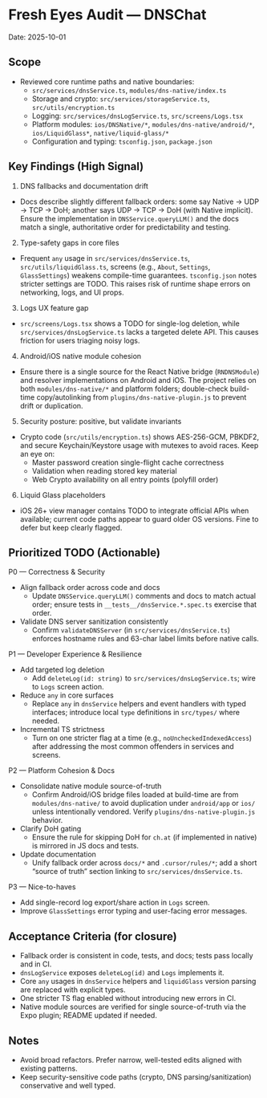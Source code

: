 # Fresh Eyes Audit — DNSChat

Date: 2025-10-01

## Scope

- Reviewed core runtime paths and native boundaries:
  - `src/services/dnsService.ts`, `modules/dns-native/index.ts`
  - Storage and crypto: `src/services/storageService.ts`, `src/utils/encryption.ts`
  - Logging: `src/services/dnsLogService.ts`, `src/screens/Logs.tsx`
  - Platform modules: `ios/DNSNative/*`, `modules/dns-native/android/*`, `ios/LiquidGlass*`, `native/liquid-glass/*`
  - Configuration and typing: `tsconfig.json`, `package.json`

## Key Findings (High Signal)

1) DNS fallbacks and documentation drift
- Docs describe slightly different fallback orders: some say Native → UDP → TCP → DoH; another says UDP → TCP → DoH (with Native implicit). Ensure the implementation in `DNSService.queryLLM()` and the docs match a single, authoritative order for predictability and testing.

2) Type-safety gaps in core files
- Frequent `any` usage in `src/services/dnsService.ts`, `src/utils/liquidGlass.ts`, screens (e.g., `About`, `Settings`, `GlassSettings`) weakens compile-time guarantees. `tsconfig.json` notes stricter settings are TODO. This raises risk of runtime shape errors on networking, logs, and UI props.

3) Logs UX feature gap
- `src/screens/Logs.tsx` shows a TODO for single-log deletion, while `src/services/dnsLogService.ts` lacks a targeted delete API. This causes friction for users triaging noisy logs.

4) Android/iOS native module cohesion
- Ensure there is a single source for the React Native bridge (`RNDNSModule`) and resolver implementations on Android and iOS. The project relies on both `modules/dns-native/*` and platform folders; double-check build-time copy/autolinking from `plugins/dns-native-plugin.js` to prevent drift or duplication.

5) Security posture: positive, but validate invariants
- Crypto code (`src/utils/encryption.ts`) shows AES-256-GCM, PBKDF2, and secure Keychain/Keystore usage with mutexes to avoid races. Keep an eye on:
  - Master password creation single-flight cache correctness
  - Validation when reading stored key material
  - Web Crypto availability on all entry points (polyfill order)

6) Liquid Glass placeholders
- iOS 26+ view manager contains TODO to integrate official APIs when available; current code paths appear to guard older OS versions. Fine to defer but keep clearly flagged.

## Prioritized TODO (Actionable)

P0 — Correctness & Security
- Align fallback order across code and docs
  - Update `DNSService.queryLLM()` comments and docs to match actual order; ensure tests in `__tests__/dnsService.*.spec.ts` exercise that order.
- Validate DNS server sanitization consistently
  - Confirm `validateDNSServer` (in `src/services/dnsService.ts`) enforces hostname rules and 63-char label limits before native calls.

P1 — Developer Experience & Resilience
- Add targeted log deletion
  - Add `deleteLog(id: string)` to `src/services/dnsLogService.ts`; wire to `Logs` screen action.
- Reduce `any` in core surfaces
  - Replace `any` in `dnsService` helpers and event handlers with typed interfaces; introduce local `type` definitions in `src/types/` where needed.
- Incremental TS strictness
  - Turn on one stricter flag at a time (e.g., `noUncheckedIndexedAccess`) after addressing the most common offenders in services and screens.

P2 — Platform Cohesion & Docs
- Consolidate native module source-of-truth
  - Confirm Android/iOS bridge files loaded at build-time are from `modules/dns-native/` to avoid duplication under `android/app` or `ios/` unless intentionally vendored. Verify `plugins/dns-native-plugin.js` behavior.
- Clarify DoH gating
  - Ensure the rule for skipping DoH for `ch.at` (if implemented in native) is mirrored in JS docs and tests.
- Update documentation
  - Unify fallback order across `docs/*` and `.cursor/rules/*`; add a short “source of truth” section linking to `src/services/dnsService.ts`.

P3 — Nice-to-haves
- Add single-record log export/share action in `Logs` screen.
- Improve `GlassSettings` error typing and user-facing error messages.

## Acceptance Criteria (for closure)

- Fallback order is consistent in code, tests, and docs; tests pass locally and in CI.
- `dnsLogService` exposes `deleteLog(id)` and `Logs` implements it.
- Core `any` usages in `dnsService` helpers and `liquidGlass` version parsing are replaced with explicit types.
- One stricter TS flag enabled without introducing new errors in CI.
- Native module sources are verified for single source-of-truth via the Expo plugin; README updated if needed.

## Notes

- Avoid broad refactors. Prefer narrow, well-tested edits aligned with existing patterns.
- Keep security-sensitive code paths (crypto, DNS parsing/sanitization) conservative and well typed.

